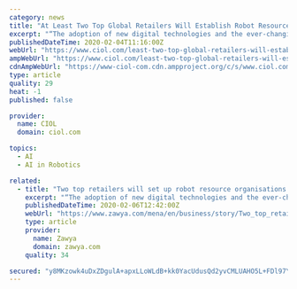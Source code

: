 ```yaml
---
category: news
title: "At Least Two Top Global Retailers Will Establish Robot Resource Organizations to Manage Nonhuman Workers By 2025: Gartner"
excerpt: "“The adoption of new digital technologies and the ever-changing expectations of customers continues to challenge traditional retailers, forcing them to investigate new-human hybrid operational models, including artificial intelligence (AI), automation and robotics.” Gartner research shows that 77% of retailers plan to deploy AI by ..."
publishedDateTime: 2020-02-04T11:16:00Z
webUrl: "https://www.ciol.com/least-two-top-global-retailers-will-establish-robot-resource-organizations-manage-nonhuman-workers-2025-gartner/"
ampWebUrl: "https://www.ciol.com/least-two-top-global-retailers-will-establish-robot-resource-organizations-manage-nonhuman-workers-2025-gartner/amp/"
cdnAmpWebUrl: "https://www-ciol-com.cdn.ampproject.org/c/s/www.ciol.com/least-two-top-global-retailers-will-establish-robot-resource-organizations-manage-nonhuman-workers-2025-gartner/amp/"
type: article
quality: 29
heat: -1
published: false

provider:
  name: CIOL
  domain: ciol.com

topics:
  - AI
  - AI in Robotics

related:
  - title: "Two top retailers will set up robot resource organisations: report"
    excerpt: "“The adoption of new digital technologies and the ever-changing expectations of customers continues to challenge traditional retailers, forcing them to investigate new-human hybrid operational models, including artificial intelligence (AI), automation and robotics.” Gartner research shows that 77 per cent of retailers plan to deploy AI by ..."
    publishedDateTime: 2020-02-06T12:42:00Z
    webUrl: "https://www.zawya.com/mena/en/business/story/Two_top_retailers_will_set_up_robot_resource_organisations_report-SNG_166512307/"
    type: article
    provider:
      name: Zawya
      domain: zawya.com
    quality: 34

secured: "y8MKzowk4uDxZDgulA+apxLLoWLdB+kk0YacUdusQd2yvCMLUAHO5L+FDl97Y95Md4ERDerjHU++fV4/Z695oYCAK45dxU9kVRbZcWmJAw6acR38FtKCbupaoC5GFoXyWUkjEBuLLP/ASHk/aD0bOaJrpZAWwU2Ko/44/7S7Yrw4zKPiZZJ7eV8SywwDozZs5rrSJi260Or9pfja5SS/ofjj5B0dZeom1yOzEq/KwF31Gw0V51bMHQtyTXugwuIYoEuW3vLZIJPR0kVx+VdnKjI1bu1gN0wMJaJKLuSLPAEvkrnnZyG0ytuTiiCw2e2odf1Z8+CCMauCueALMai1sVhZtTOpC8yeZbcOVqYLnsLuai0Lg4mvyoyyXnyvT8z6V8/u4O7/+AGJCxD4TlhYqJsAVrHo6tTBSe9UjuFgL1LiCcLw/TBQsYdP+nel+ayht8suZYQVqMi9pfjKWpS7BzbZ/9U5KhZ7w0uaVYjK7nY=;l+z7FT48wyB9UfqAoTj0xQ=="
---
```


